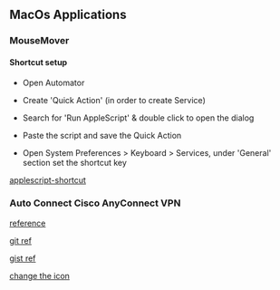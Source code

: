 ## MacOs Applications

### MouseMover

#### Shortcut setup

* Open Automator

* Create 'Quick Action' (in order to create Service)

* Search for 'Run AppleScript' & double click to open the dialog

* Paste the script and save the Quick Action

* Open System Preferences > Keyboard > Services, under 'General' section set the shortcut key

[applescript-shortcut](https://superuser.com/questions/815162/how-can-i-run-an-applescript-from-my-mac-with-a-shortcut-without-using-3rd-part)


### Auto Connect Cisco AnyConnect VPN

[reference](https://developer.cisco.com/codeexchange/github/repo/communikein/anyconnect_autoconnect#readme)

[git ref](https://github.com/communikein/anyconnect_autoconnect)

[gist ref](https://gist.github.com/andrewh/7135352?permalink_comment_id=1893865)

[change the icon](https://www.howtogeek.com/677739/how-to-change-app-file-and-folder-icons-on-mac/)